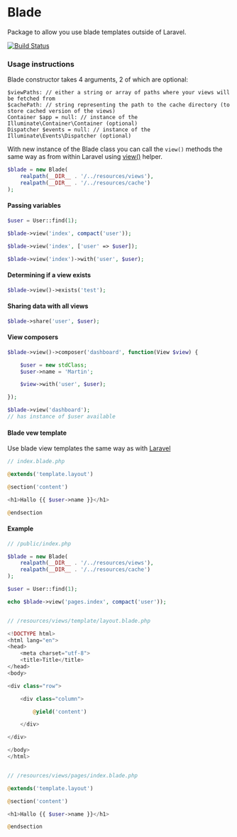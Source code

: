 # Blade
Package to allow you use blade templates outside of Laravel.

[![Build Status](https://travis-ci.org/sebastiansulinski/blade.svg?branch=master)](https://travis-ci.org/sebastiansulinski/blade)

### Usage instructions

Blade constructor takes 4 arguments, 2 of which are optional:

```
$viewPaths: // either a string or array of paths where your views will be fetched from
$cachePath: // string representing the path to the cache directory (to store cached version of the views)
Container $app = null: // instance of the Illuminate\Container\Container (optional)
Dispatcher $events = null: // instance of the Illuminate\Events\Dispatcher (optional)
```

With new instance of the Blade class you can call the `view()` methods the same way as from within Laravel using [view()](https://laravel.com/docs/master/views) helper.

```php
$blade = new Blade(
    realpath(__DIR__ . '/../resources/views'),
    realpath(__DIR__ . '/../resources/cache')
);
```

#### Passing variables
```php
$user = User::find(1);

$blade->view('index', compact('user'));

$blade->view('index', ['user' => $user]);

$blade->view('index')->with('user', $user);
```

#### Determining if a view exists
```php
$blade->view()->exists('test');
```

#### Sharing data with all views
```php
$blade->share('user', $user);
```

#### View composers
```php
$blade->view()->composer('dashboard', function(View $view) {

    $user = new stdClass;
    $user->name = 'Martin';

    $view->with('user', $user);

});

$blade->view('dashboard');
// has instance of $user available
```

#### Blade vew template

Use blade view templates the same way as with [Laravel](https://laravel.com/docs/master/blade)

```php
// index.blade.php

@extends('template.layout')

@section('content')

<h1>Hallo {{ $user->name }}</h1>

@endsection
```

#### Example

```php
// /public/index.php

$blade = new Blade(
    realpath(__DIR__ . '/../resources/views'),
    realpath(__DIR__ . '/../resources/cache')
);

$user = User::find(1);

echo $blade->view('pages.index', compact('user'));


// /resources/views/template/layout.blade.php

<!DOCTYPE html>
<html lang="en">
<head>
    <meta charset="utf-8">
    <title>Title</title>
</head>
<body>

<div class="row">

    <div class="column">

        @yield('content')

    </div>

</div>

</body>
</html>


// /resources/views/pages/index.blade.php

@extends('template.layout')

@section('content')

<h1>Hallo {{ $user->name }}</h1>

@endsection
```